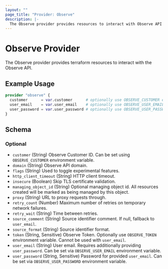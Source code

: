 ```yaml
---
layout: ""
page_title: "Provider: Observe"
description: |-
  The Observe provider provides resources to interact with Observe API.
---
```


# Observe Provider

The Observe provider provides terraform resources to interact with the Observe API.

## Example Usage

```terraform
provider "observe" {
  customer      = var.customer      # optionally use OBSERVE_CUSTOMER env var
  user_email    = var.user_email    # optionally use OBSERVE_USER_EMAIL env var
  user_password = var.user_password # optionally use OBSERVE_USER_PASSWORD env var
}
```

<!-- schema generated by tfplugindocs -->
## Schema

### Optional

- `customer` (String) Observe Customer ID. Can be set using `OBSERVE_CUSTOMER` environment variable.
- `domain` (String) Observe API domain.
- `flags` (String) Used to toggle experimental features.
- `http_client_timeout` (String) HTTP client timeout.
- `insecure` (Boolean) Skip TLS certificate validation.
- `managing_object_id` (String) Optional managing object id. All resources created will be marked as being managed by this object.
- `proxy` (String) URL to proxy requests through.
- `retry_count` (Number) Maximum number of retries on temporary network failures.
- `retry_wait` (String) Time between retries.
- `source_comment` (String) Source identifier comment. If null, fallback to `user_email`.
- `source_format` (String) Source identifier format.
- `token` (String, Sensitive) Observe Token. Optionally use `OBSERVE_TOKEN` environment variable. Cannot be used with `user_email`.
- `user_email` (String) User email. Requires additionally providing `user_password`. Can be set via `OBSERVE_USER_EMAIL` environment variable.
- `user_password` (String, Sensitive) Password for provided `user_email`. Can be set via `OBSERVE_USER_PASSWORD` environment variable.
